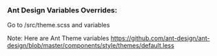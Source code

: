 ### Ant Design Variables Overrides:
Go to /src/theme.scss and variables

Note: Here are Ant Theme variables https://github.com/ant-design/ant-design/blob/master/components/style/themes/default.less

